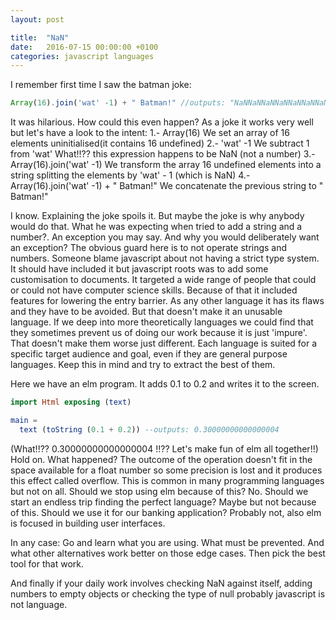 ```yaml
---
layout: post

title:  "NaN"
date:   2016-07-15 00:00:00 +0100
categories: javascript languages
---
```

I remember first time I saw the batman joke:
```javascript
Array(16).join('wat' -1) + " Batman!" //outputs: "NaNNaNNaNNaNNaNNaNNaNNaNNaNNaNNaNNaNNaNNaNNaN Batman!"
```
It was hilarious. How could this even happen? As a joke it works very well but let's have a look to the intent:
1.- Array(16) We set an array of 16 elements uninitialised(it contains 16 undefined) 
2.- 'wat' -1 We subtract 1 from 'wat' What!!?? this expression happens to be NaN (not a number)
3.- Array(16).join('wat' -1) We transform the array 16 undefined elements into a string splitting the elements by 'wat' - 1 (which is NaN)
4.- Array(16).join('wat' -1) + " Batman!" We concatenate the previous string to " Batman!" 

I know. Explaining the joke spoils it. But maybe the joke is why anybody would do that. What he was expecting when tried to add a string and a number?. An exception you may say. And why you would deliberately want an exception?
The obvious guard here is to not operate strings and numbers. Someone blame javascript about not having a strict type system. It should have included it but javascript roots was to add some customisation to documents. It targeted a wide range of people that could or could not have computer science skills. Because of that it included features for lowering the entry barrier.
As any other language it has its flaws and they have to be avoided. But that doesn't make it an unusable language. If we deep into more theoretically languages we could find that they sometimes prevent us of doing our work because it is just 'impure'. That doesn't make them worse just different.
Each language is suited for a specific target audience and goal, even if they are general purpose languages. Keep this in mind and try to extract the best of them.

Here we have an elm program. It adds 0.1 to 0.2 and writes it to the screen.

```elm
import Html exposing (text)

main =
  text (toString (0.1 + 0.2)) --outputs: 0.30000000000000004
```

(What!!?? 0.30000000000000004 !!?? Let's make fun of elm all together!!) Hold on. What happened? The outcome of the operation doesn't fit in the space available for a float number so some precision is lost and it produces this effect called overflow. This is common in many programming languages but not on all.
Should we stop using elm because of this? No. Should we start an endless trip finding the perfect language? Maybe but not because of this. Should we use it for our banking application? Probably not, also elm is focused in building user interfaces.

In any case: Go and learn what you are using. What must be prevented. And what other alternatives work better on those edge cases. Then pick the best tool for that work.

And finally if your daily work involves checking NaN against itself, adding numbers to empty objects or checking the type of null probably javascript is not language. 

